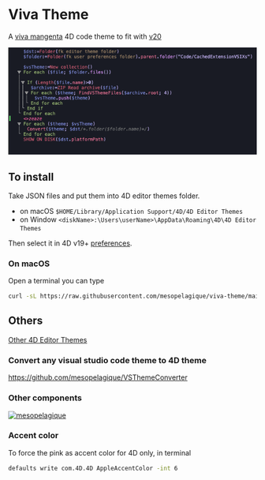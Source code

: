# Viva Theme

A [viva mangenta](https://www.pantone.com/articles/color-of-the-year/what-is-viva-magenta) 4D code theme to fit with [v20](https://blog.4d.com/4d-v20-beta-starts-today/)

![Sample](sample.png)

## To install

Take JSON files and put them into 4D editor themes folder.

- on macOS `$HOME/Library/Application Support/4D/4D Editor Themes`
- on Window `<diskName>:\Users\userName>\AppData\Roaming\4D\4D Editor Themes`

Then select it in 4D v19+ [preferences](https://developer.4d.com/docs/Preferences/methods/#themes).

### On macOS

Open a terminal you can type

```bash
curl -sL https://raw.githubusercontent.com/mesopelagique/viva-theme/main/viva-theme.json -o $HOME/Library/Application\ Support/4D/4D\ Editor\ Themes/viva-theme.json
```

## Others

[Other 4D Editor Themes](https://github.com/topics/4d-theme)

### Convert any visual studio code theme to 4D theme

https://github.com/mesopelagique/VSThemeConverter

### Other components

[<img src="https://mesopelagique.github.io/quatred.png" alt="mesopelagique"/>](https://mesopelagique.github.io/)

### Accent color

To force the pink as accent color for 4D only, in terminal

```bash
defaults write com.4D.4D AppleAccentColor -int 6
```
